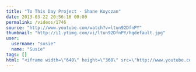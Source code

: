 ```yaml
---
title: "To This Day Project - Shane Koyczan"
date: 2013-03-22 20:56:16 00:00
permalink: /videos/1746
source: "http://www.youtube.com/watch?v=ltun92DfnPY"
thumbnail: "http://i1.ytimg.com/vi/ltun92DfnPY/hqdefault.jpg"
user:
  username: "susie"
  name: "Susie"
tags: []
html: "<iframe width=\"640\" height=\"360\" src=\"http://www.youtube.com/embed/ltun92DfnPY?wmode=transparent&feature=oembed\" frameborder=\"0\" allowfullscreen></iframe>"
---
```


